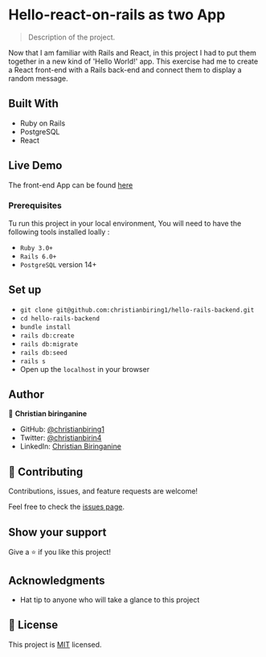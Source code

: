 # Hello-react-on-rails as two App

> Description of the project.

Now that I am familiar with Rails and React, in this project I had to put them together in a new kind of 'Hello World!' app. This exercise had me to create a React front-end with a Rails back-end and connect them to display a random message.

## Built With

* Ruby on Rails
* PostgreSQL
* React

## Live Demo

The front-end App can be found [here](https://chris-react-on-rails.herokuapp.com/)

### Prerequisites

Tu run this project in your local environment, You will need to have the following tools installed loally :

* `Ruby 3.0+`
* `Rails 6.0+`
* `PostgreSQL` version 14+

## Set up

* `git clone git@github.com:christianbiring1/hello-rails-backend.git`
* `cd hello-rails-backend`
* `bundle install`
* `rails db:create`
* `rails db:migrate`
* `rails db:seed`
* `rails s`
* Open up the `localhost` in your browser

## Author

👤 **Christian biringanine**

* GitHub: [@christianbiring1](https://github.com/christianbiring1)
* Twitter: [@christianbirin4](https://twitter.com/christianbirin4)
* LinkedIn: [Christian Biringanine](https://linkedin.com/in/christian-biringanine/)

## 🤝 Contributing

Contributions, issues, and feature requests are welcome!

Feel free to check the [issues page](https://github.com/christianbiring1/hello-rails-backend/issues).

## Show your support

Give a ⭐️ if you like this project!

## Acknowledgments

* Hat tip to anyone who will take a glance to this project

## 📝 License

This project is [MIT](./MIT.md) licensed.
